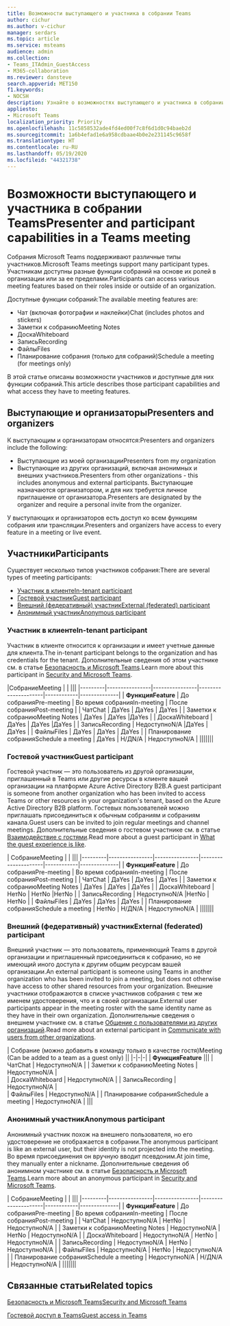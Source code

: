 ```yaml
---
title: Возможности выступающего и участника в собрании Teams
author: cichur
ms.author: v-cichur
manager: serdars
ms.topic: article
ms.service: msteams
audience: admin
ms.collection:
- Teams_ITAdmin_GuestAccess
- M365-collaboration
ms.reviewer: dansteve
search.appverid: MET150
f1.keywords:
- NOCSH
description: Узнайте о возможностях выступающего и участника в собрании Teams.
appliesto:
- Microsoft Teams
localization_priority: Priority
ms.openlocfilehash: 11c5858532ade4fd4ed00f7c8f6d1d0c94baeb2d
ms.sourcegitcommit: 1a6b4efad1e6a958cdbaae4b0e2e231145c9658f
ms.translationtype: HT
ms.contentlocale: ru-RU
ms.lasthandoff: 05/19/2020
ms.locfileid: "44321738"
---
```

<a name="presenter-and-participant-capabilities-in-a-teams-meeting"></a><span data-ttu-id="17cce-103">Возможности выступающего и участника в собрании Teams</span><span class="sxs-lookup"><span data-stu-id="17cce-103">Presenter and participant capabilities in a Teams meeting</span></span>
======================================================

<span data-ttu-id="17cce-104">Собрания Microsoft Teams поддерживают различные типы участников.</span><span class="sxs-lookup"><span data-stu-id="17cce-104">Microsoft Teams meetings support many participant types.</span></span> <span data-ttu-id="17cce-105">Участникам доступны разные функции собраний на основе их ролей в организации или за ее пределами.</span><span class="sxs-lookup"><span data-stu-id="17cce-105">Participants can access various meeting features based on their roles inside or outside of an organization.</span></span>

<span data-ttu-id="17cce-106">Доступные функции собраний:</span><span class="sxs-lookup"><span data-stu-id="17cce-106">The available meeting features are:</span></span>

- <span data-ttu-id="17cce-107">Чат (включая фотографии и наклейки)</span><span class="sxs-lookup"><span data-stu-id="17cce-107">Chat (includes photos and stickers)</span></span>
- <span data-ttu-id="17cce-108">Заметки к собранию</span><span class="sxs-lookup"><span data-stu-id="17cce-108">Meeting Notes</span></span>
- <span data-ttu-id="17cce-109">Доска</span><span class="sxs-lookup"><span data-stu-id="17cce-109">Whiteboard</span></span>
- <span data-ttu-id="17cce-110">Запись</span><span class="sxs-lookup"><span data-stu-id="17cce-110">Recording</span></span>
- <span data-ttu-id="17cce-111">Файлы</span><span class="sxs-lookup"><span data-stu-id="17cce-111">Files</span></span>
- <span data-ttu-id="17cce-112">Планирование собрания (только для собраний)</span><span class="sxs-lookup"><span data-stu-id="17cce-112">Schedule a meeting (for meetings only)</span></span>

<span data-ttu-id="17cce-113">В этой статье описаны возможности участников и доступные для них функции собраний.</span><span class="sxs-lookup"><span data-stu-id="17cce-113">This article describes those participant capabilities and what access they have to meeting features.</span></span>

## <a name="presenters-and-organizers"></a><span data-ttu-id="17cce-114">Выступающие и организаторы</span><span class="sxs-lookup"><span data-stu-id="17cce-114">Presenters and organizers</span></span>

<span data-ttu-id="17cce-115">К выступающим и организаторам относятся:</span><span class="sxs-lookup"><span data-stu-id="17cce-115">Presenters and organizers include the following:</span></span>

- <span data-ttu-id="17cce-116">Выступающие из моей организации</span><span class="sxs-lookup"><span data-stu-id="17cce-116">Presenters from my organization</span></span>
- <span data-ttu-id="17cce-117">Выступающие из других организаций, включая анонимных и внешних участников.</span><span class="sxs-lookup"><span data-stu-id="17cce-117">Presenters from other organizations - this includes anonymous and external participants.</span></span> <span data-ttu-id="17cce-118">Выступающие назначаются организатором, и для них требуется личное приглашение от организатора.</span><span class="sxs-lookup"><span data-stu-id="17cce-118">Presenters are designated by the organizer and require a personal invite from the organizer.</span></span>

<span data-ttu-id="17cce-119">У выступающих и организаторов есть доступ ко всем функциям собрания или трансляции.</span><span class="sxs-lookup"><span data-stu-id="17cce-119">Presenters and organizers have access to every feature in a meeting or live event.</span></span>

## <a name="participants"></a><span data-ttu-id="17cce-120">Участники</span><span class="sxs-lookup"><span data-stu-id="17cce-120">Participants</span></span>

<span data-ttu-id="17cce-121">Существует несколько типов участников собрания:</span><span class="sxs-lookup"><span data-stu-id="17cce-121">There are several types of meeting participants:</span></span>

- [<span data-ttu-id="17cce-122">Участник в клиенте</span><span class="sxs-lookup"><span data-stu-id="17cce-122">In-tenant participant</span></span>](#in-tenant-participant)
- [<span data-ttu-id="17cce-123">Гостевой участник</span><span class="sxs-lookup"><span data-stu-id="17cce-123">Guest participant</span></span>](#guest-participant)
- [<span data-ttu-id="17cce-124">Внешний (федеративный) участник</span><span class="sxs-lookup"><span data-stu-id="17cce-124">External (federated) participant</span></span>](#external-federated-participant)
- [<span data-ttu-id="17cce-125">Анонимный участник</span><span class="sxs-lookup"><span data-stu-id="17cce-125">Anonymous participant</span></span>](#anonymous-participant)

### <a name="in-tenant-participant"></a><span data-ttu-id="17cce-126">Участник в клиенте</span><span class="sxs-lookup"><span data-stu-id="17cce-126">In-tenant participant</span></span>

<span data-ttu-id="17cce-127">Участник в клиенте относится к организации и имеет учетные данные для клиента.</span><span class="sxs-lookup"><span data-stu-id="17cce-127">The in-tenant participant belongs to the organization and has credentials for the tenant.</span></span> <span data-ttu-id="17cce-128">Дополнительные сведения об этом участнике см. в статье [Безопасность и Microsoft Teams](teams-security-guide.md#participant-types).</span><span class="sxs-lookup"><span data-stu-id="17cce-128">Learn more about this participant in [Security and Microsoft Teams](teams-security-guide.md#participant-types).</span></span>

|<span data-ttu-id="17cce-129">Собрание</span><span class="sxs-lookup"><span data-stu-id="17cce-129">Meeting</span></span>  |  | |||
|---------|----------------|----------------|---------------------|------------|--------------|
| <span data-ttu-id="17cce-130">**Функция**</span><span class="sxs-lookup"><span data-stu-id="17cce-130">**Feature**</span></span>        | <span data-ttu-id="17cce-131">До собрания</span><span class="sxs-lookup"><span data-stu-id="17cce-131">Pre-meeting</span></span> | <span data-ttu-id="17cce-132">Во время собрания</span><span class="sxs-lookup"><span data-stu-id="17cce-132">In-meeting</span></span> | <span data-ttu-id="17cce-133">После собрания</span><span class="sxs-lookup"><span data-stu-id="17cce-133">Post-meeting</span></span> |
| <span data-ttu-id="17cce-134">Чат</span><span class="sxs-lookup"><span data-stu-id="17cce-134">Chat</span></span> | <span data-ttu-id="17cce-135">Да</span><span class="sxs-lookup"><span data-stu-id="17cce-135">Yes</span></span> | <span data-ttu-id="17cce-136">Да</span><span class="sxs-lookup"><span data-stu-id="17cce-136">Yes</span></span> | <span data-ttu-id="17cce-137">Да</span><span class="sxs-lookup"><span data-stu-id="17cce-137">Yes</span></span> |
| <span data-ttu-id="17cce-138">Заметки к собранию</span><span class="sxs-lookup"><span data-stu-id="17cce-138">Meeting Notes</span></span> | <span data-ttu-id="17cce-139">Да</span><span class="sxs-lookup"><span data-stu-id="17cce-139">Yes</span></span> | <span data-ttu-id="17cce-140">Да</span><span class="sxs-lookup"><span data-stu-id="17cce-140">Yes</span></span> |<span data-ttu-id="17cce-141">Да</span><span class="sxs-lookup"><span data-stu-id="17cce-141">Yes</span></span> |
| <span data-ttu-id="17cce-142">Доска</span><span class="sxs-lookup"><span data-stu-id="17cce-142">Whiteboard</span></span> | <span data-ttu-id="17cce-143">Да</span><span class="sxs-lookup"><span data-stu-id="17cce-143">Yes</span></span> | <span data-ttu-id="17cce-144">Да</span><span class="sxs-lookup"><span data-stu-id="17cce-144">Yes</span></span> |<span data-ttu-id="17cce-145">Да</span><span class="sxs-lookup"><span data-stu-id="17cce-145">Yes</span></span> |
| <span data-ttu-id="17cce-146">Запись</span><span class="sxs-lookup"><span data-stu-id="17cce-146">Recording</span></span> | <span data-ttu-id="17cce-147">Недоступно</span><span class="sxs-lookup"><span data-stu-id="17cce-147">N/A</span></span> |<span data-ttu-id="17cce-148">Да</span><span class="sxs-lookup"><span data-stu-id="17cce-148">Yes</span></span> | <span data-ttu-id="17cce-149">Да</span><span class="sxs-lookup"><span data-stu-id="17cce-149">Yes</span></span> |
| <span data-ttu-id="17cce-150">Файлы</span><span class="sxs-lookup"><span data-stu-id="17cce-150">Files</span></span> | <span data-ttu-id="17cce-151">Да</span><span class="sxs-lookup"><span data-stu-id="17cce-151">Yes</span></span> | <span data-ttu-id="17cce-152">Да</span><span class="sxs-lookup"><span data-stu-id="17cce-152">Yes</span></span> | <span data-ttu-id="17cce-153">Да</span><span class="sxs-lookup"><span data-stu-id="17cce-153">Yes</span></span> |
| <span data-ttu-id="17cce-154">Планирование собрания</span><span class="sxs-lookup"><span data-stu-id="17cce-154">Schedule a meeting</span></span> | <span data-ttu-id="17cce-155">Да</span><span class="sxs-lookup"><span data-stu-id="17cce-155">Yes</span></span> | <span data-ttu-id="17cce-156">Н/Д</span><span class="sxs-lookup"><span data-stu-id="17cce-156">N/A</span></span> | <span data-ttu-id="17cce-157">Недоступно</span><span class="sxs-lookup"><span data-stu-id="17cce-157">N/A</span></span> |
|||||||

### <a name="guest-participant"></a><span data-ttu-id="17cce-158">Гостевой участник</span><span class="sxs-lookup"><span data-stu-id="17cce-158">Guest participant</span></span>

<span data-ttu-id="17cce-159">Гостевой участник — это пользователь из другой организации, приглашенный в Teams или другие ресурсы в клиенте вашей организации на платформе Azure Active Directory B2B.</span><span class="sxs-lookup"><span data-stu-id="17cce-159">A guest participant is someone from another organization who has been invited to access Teams or other resources in your organization's tenant, based on the Azure Active Directory B2B platform.</span></span> <span data-ttu-id="17cce-160">Гостевых пользователей можно приглашать присоединиться к обычным собраниям и собраниям канала.</span><span class="sxs-lookup"><span data-stu-id="17cce-160">Guest users can be invited to join regular meetings and channel meetings.</span></span> <span data-ttu-id="17cce-161">Дополнительные сведения о гостевом участнике см. в статье [Взаимодействие с гостями](guest-experience.md#comparison-of-team-member-and-guest-capabilities).</span><span class="sxs-lookup"><span data-stu-id="17cce-161">Read more about a guest participant in [What the guest experience is like](guest-experience.md#comparison-of-team-member-and-guest-capabilities).</span></span>

| <span data-ttu-id="17cce-162">Собрание</span><span class="sxs-lookup"><span data-stu-id="17cce-162">Meeting</span></span> |  | |||
|---------|----------------|----------------|---------------------|------------|--------------|
| <span data-ttu-id="17cce-163">**Функция**</span><span class="sxs-lookup"><span data-stu-id="17cce-163">**Feature**</span></span>        | <span data-ttu-id="17cce-164">До собрания</span><span class="sxs-lookup"><span data-stu-id="17cce-164">Pre-meeting</span></span> | <span data-ttu-id="17cce-165">Во время собрания</span><span class="sxs-lookup"><span data-stu-id="17cce-165">In-meeting</span></span> | <span data-ttu-id="17cce-166">После собрания</span><span class="sxs-lookup"><span data-stu-id="17cce-166">Post-meeting</span></span> |
| <span data-ttu-id="17cce-167">Чат</span><span class="sxs-lookup"><span data-stu-id="17cce-167">Chat</span></span> | <span data-ttu-id="17cce-168">Да</span><span class="sxs-lookup"><span data-stu-id="17cce-168">Yes</span></span> | <span data-ttu-id="17cce-169">Да</span><span class="sxs-lookup"><span data-stu-id="17cce-169">Yes</span></span> | <span data-ttu-id="17cce-170">Да</span><span class="sxs-lookup"><span data-stu-id="17cce-170">Yes</span></span> |
| <span data-ttu-id="17cce-171">Заметки к собранию</span><span class="sxs-lookup"><span data-stu-id="17cce-171">Meeting Notes</span></span> | <span data-ttu-id="17cce-172">Да</span><span class="sxs-lookup"><span data-stu-id="17cce-172">Yes</span></span> | <span data-ttu-id="17cce-173">Да</span><span class="sxs-lookup"><span data-stu-id="17cce-173">Yes</span></span> | <span data-ttu-id="17cce-174">Да</span><span class="sxs-lookup"><span data-stu-id="17cce-174">Yes</span></span> |
| <span data-ttu-id="17cce-175">Доска</span><span class="sxs-lookup"><span data-stu-id="17cce-175">Whiteboard</span></span> | <span data-ttu-id="17cce-176">Нет</span><span class="sxs-lookup"><span data-stu-id="17cce-176">No</span></span> | <span data-ttu-id="17cce-177">Нет</span><span class="sxs-lookup"><span data-stu-id="17cce-177">No</span></span> |<span data-ttu-id="17cce-178">Нет</span><span class="sxs-lookup"><span data-stu-id="17cce-178">No</span></span> |
| <span data-ttu-id="17cce-179">Запись</span><span class="sxs-lookup"><span data-stu-id="17cce-179">Recording</span></span> | <span data-ttu-id="17cce-180">Недоступно</span><span class="sxs-lookup"><span data-stu-id="17cce-180">N/A</span></span> |<span data-ttu-id="17cce-181">Нет</span><span class="sxs-lookup"><span data-stu-id="17cce-181">No</span></span> | <span data-ttu-id="17cce-182">Нет</span><span class="sxs-lookup"><span data-stu-id="17cce-182">No</span></span> |
| <span data-ttu-id="17cce-183">Файлы</span><span class="sxs-lookup"><span data-stu-id="17cce-183">Files</span></span> | <span data-ttu-id="17cce-184">Да</span><span class="sxs-lookup"><span data-stu-id="17cce-184">Yes</span></span> | <span data-ttu-id="17cce-185">Да</span><span class="sxs-lookup"><span data-stu-id="17cce-185">Yes</span></span> | <span data-ttu-id="17cce-186">Да</span><span class="sxs-lookup"><span data-stu-id="17cce-186">Yes</span></span> |
| <span data-ttu-id="17cce-187">Планирование собрания</span><span class="sxs-lookup"><span data-stu-id="17cce-187">Schedule a meeting</span></span> | <span data-ttu-id="17cce-188">Нет</span><span class="sxs-lookup"><span data-stu-id="17cce-188">No</span></span> | <span data-ttu-id="17cce-189">Н/Д</span><span class="sxs-lookup"><span data-stu-id="17cce-189">N/A</span></span> | <span data-ttu-id="17cce-190">Недоступно</span><span class="sxs-lookup"><span data-stu-id="17cce-190">N/A</span></span> |
|||||||

### <a name="external-federated-participant"></a><span data-ttu-id="17cce-191">Внешний (федеративный) участник</span><span class="sxs-lookup"><span data-stu-id="17cce-191">External (federated) participant</span></span>

<span data-ttu-id="17cce-192">Внешний участник — это пользователь, применяющий Teams в другой организации и приглашенный присоединиться к собранию, но не имеющий иного доступа к другим общим ресурсам вашей организации.</span><span class="sxs-lookup"><span data-stu-id="17cce-192">An external participant is someone using Teams in another organization who has been invited to join a meeting, but does not otherwise have access to other shared resources from your organization.</span></span> <span data-ttu-id="17cce-193">Внешние участники отображаются в списке участников собрания с тем же именем удостоверения, что и в своей организации.</span><span class="sxs-lookup"><span data-stu-id="17cce-193">External user participants appear in the meeting roster with the same identity name as they have in their own organization.</span></span> <span data-ttu-id="17cce-194">Дополнительные сведения о внешнем участнике см. в статье [Общение с пользователями из других организаций](communicate-with-users-from-other-organizations.md#external-access).</span><span class="sxs-lookup"><span data-stu-id="17cce-194">Read more about an external participant in [Communicate with users from other organizations](communicate-with-users-from-other-organizations.md#external-access).</span></span>

| <span data-ttu-id="17cce-195">Собрание (можно добавить в команду только в качестве гостя)</span><span class="sxs-lookup"><span data-stu-id="17cce-195">Meeting (Can be added to a team as a guest only)</span></span> ||
|-|-|-|
| <span data-ttu-id="17cce-196">**Функция**</span><span class="sxs-lookup"><span data-stu-id="17cce-196">**Feature**</span></span> |||
| <span data-ttu-id="17cce-197">Чат</span><span class="sxs-lookup"><span data-stu-id="17cce-197">Chat</span></span> | <span data-ttu-id="17cce-198">Недоступно</span><span class="sxs-lookup"><span data-stu-id="17cce-198">N/A</span></span> |
| <span data-ttu-id="17cce-199">Заметки к собранию</span><span class="sxs-lookup"><span data-stu-id="17cce-199">Meeting Notes</span></span> | <span data-ttu-id="17cce-200">Недоступно</span><span class="sxs-lookup"><span data-stu-id="17cce-200">N/A</span></span> |  
| <span data-ttu-id="17cce-201">Доска</span><span class="sxs-lookup"><span data-stu-id="17cce-201">Whiteboard</span></span> | <span data-ttu-id="17cce-202">Недоступно</span><span class="sxs-lookup"><span data-stu-id="17cce-202">N/A</span></span> |
| <span data-ttu-id="17cce-203">Запись</span><span class="sxs-lookup"><span data-stu-id="17cce-203">Recording</span></span> | <span data-ttu-id="17cce-204">Недоступно</span><span class="sxs-lookup"><span data-stu-id="17cce-204">N/A</span></span> |  
| <span data-ttu-id="17cce-205">Файлы</span><span class="sxs-lookup"><span data-stu-id="17cce-205">Files</span></span> | <span data-ttu-id="17cce-206">Недоступно</span><span class="sxs-lookup"><span data-stu-id="17cce-206">N/A</span></span> |
| <span data-ttu-id="17cce-207">Планирование собрания</span><span class="sxs-lookup"><span data-stu-id="17cce-207">Schedule a meeting</span></span> | <span data-ttu-id="17cce-208">Недоступно</span><span class="sxs-lookup"><span data-stu-id="17cce-208">N/A</span></span> |
|||

### <a name="anonymous-participant"></a><span data-ttu-id="17cce-209">Анонимный участник</span><span class="sxs-lookup"><span data-stu-id="17cce-209">Anonymous participant</span></span>

<span data-ttu-id="17cce-210">Анонимный участник похож на внешнего пользователя, но его удостоверение не отображается в собрании.</span><span class="sxs-lookup"><span data-stu-id="17cce-210">The anonymous participant is like an external user, but their identity is not projected into the meeting.</span></span> <span data-ttu-id="17cce-211">Во время присоединения он вручную вводит псевдоним.</span><span class="sxs-lookup"><span data-stu-id="17cce-211">At join time, they manually enter a nickname.</span></span> <span data-ttu-id="17cce-212">Дополнительные сведения об анонимном участнике см. в статье [Безопасность и Microsoft Teams](teams-security-guide.md#participant-types).</span><span class="sxs-lookup"><span data-stu-id="17cce-212">Learn more about an anonymous participant in [Security and Microsoft Teams](teams-security-guide.md#participant-types).</span></span>

| <span data-ttu-id="17cce-213">Собрание</span><span class="sxs-lookup"><span data-stu-id="17cce-213">Meeting</span></span>  | | |||
|---------|----------------|----------------|---------------------|------------|--------------|
| <span data-ttu-id="17cce-214">**Функция**</span><span class="sxs-lookup"><span data-stu-id="17cce-214">**Feature**</span></span>        | <span data-ttu-id="17cce-215">До собрания</span><span class="sxs-lookup"><span data-stu-id="17cce-215">Pre-meeting</span></span> | <span data-ttu-id="17cce-216">Во время собрания</span><span class="sxs-lookup"><span data-stu-id="17cce-216">In-meeting</span></span> | <span data-ttu-id="17cce-217">После собрания</span><span class="sxs-lookup"><span data-stu-id="17cce-217">Post-meeting</span></span> |
| <span data-ttu-id="17cce-218">Чат</span><span class="sxs-lookup"><span data-stu-id="17cce-218">Chat</span></span> | <span data-ttu-id="17cce-219">Недоступно</span><span class="sxs-lookup"><span data-stu-id="17cce-219">N/A</span></span> | <span data-ttu-id="17cce-220">Нет</span><span class="sxs-lookup"><span data-stu-id="17cce-220">No</span></span> | <span data-ttu-id="17cce-221">Недоступно</span><span class="sxs-lookup"><span data-stu-id="17cce-221">N/A</span></span> |
| <span data-ttu-id="17cce-222">Заметки к собранию</span><span class="sxs-lookup"><span data-stu-id="17cce-222">Meeting Notes</span></span> | <span data-ttu-id="17cce-223">Недоступно</span><span class="sxs-lookup"><span data-stu-id="17cce-223">N/A</span></span> | <span data-ttu-id="17cce-224">Нет</span><span class="sxs-lookup"><span data-stu-id="17cce-224">No</span></span> | <span data-ttu-id="17cce-225">Недоступно</span><span class="sxs-lookup"><span data-stu-id="17cce-225">N/A</span></span> |
| <span data-ttu-id="17cce-226">Доска</span><span class="sxs-lookup"><span data-stu-id="17cce-226">Whiteboard</span></span> | <span data-ttu-id="17cce-227">Недоступно</span><span class="sxs-lookup"><span data-stu-id="17cce-227">N/A</span></span> | <span data-ttu-id="17cce-228">Нет</span><span class="sxs-lookup"><span data-stu-id="17cce-228">No</span></span> | <span data-ttu-id="17cce-229">Недоступно</span><span class="sxs-lookup"><span data-stu-id="17cce-229">N/A</span></span> |
| <span data-ttu-id="17cce-230">Запись</span><span class="sxs-lookup"><span data-stu-id="17cce-230">Recording</span></span> | <span data-ttu-id="17cce-231">Недоступно</span><span class="sxs-lookup"><span data-stu-id="17cce-231">N/A</span></span> | <span data-ttu-id="17cce-232">Нет</span><span class="sxs-lookup"><span data-stu-id="17cce-232">No</span></span> | <span data-ttu-id="17cce-233">Недоступно</span><span class="sxs-lookup"><span data-stu-id="17cce-233">N/A</span></span> |
| <span data-ttu-id="17cce-234">Файлы</span><span class="sxs-lookup"><span data-stu-id="17cce-234">Files</span></span> | <span data-ttu-id="17cce-235">Недоступно</span><span class="sxs-lookup"><span data-stu-id="17cce-235">N/A</span></span> | <span data-ttu-id="17cce-236">Нет</span><span class="sxs-lookup"><span data-stu-id="17cce-236">No</span></span> | <span data-ttu-id="17cce-237">Недоступно</span><span class="sxs-lookup"><span data-stu-id="17cce-237">N/A</span></span> |
| <span data-ttu-id="17cce-238">Планирование собрания</span><span class="sxs-lookup"><span data-stu-id="17cce-238">Schedule a meeting</span></span> | <span data-ttu-id="17cce-239">Недоступно</span><span class="sxs-lookup"><span data-stu-id="17cce-239">N/A</span></span> | <span data-ttu-id="17cce-240">Н/Д</span><span class="sxs-lookup"><span data-stu-id="17cce-240">N/A</span></span> | <span data-ttu-id="17cce-241">Недоступно</span><span class="sxs-lookup"><span data-stu-id="17cce-241">N/A</span></span> |
|||||||

## <a name="related-topics"></a><span data-ttu-id="17cce-242">Связанные статьи</span><span class="sxs-lookup"><span data-stu-id="17cce-242">Related topics</span></span>

[<span data-ttu-id="17cce-243">Безопасность и Microsoft Teams</span><span class="sxs-lookup"><span data-stu-id="17cce-243">Security and Microsoft Teams</span></span>](teams-security-guide.md)

[<span data-ttu-id="17cce-244">Гостевой доступ в Teams</span><span class="sxs-lookup"><span data-stu-id="17cce-244">Guest access in Teams</span></span>](guest-access.md)
